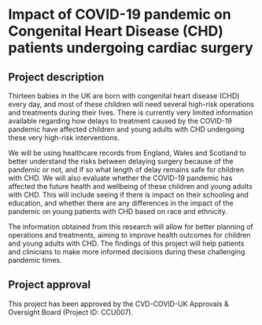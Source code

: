 # Impact of COVID-19 pandemic on Congenital Heart Disease (CHD) patients undergoing cardiac surgery

## Project description

Thirteen babies in the UK are born with congenital heart disease (CHD) every day, and most of these children will need several high-risk operations and treatments during their lives. There is currently very limited information available regarding how delays to treatment caused by the COVID-19 pandemic have affected children and young adults with CHD undergoing these very high-risk interventions.

We will be using healthcare records from England, Wales and Scotland to better understand the risks between delaying surgery because of the pandemic or not, and if so what length of delay remains safe for children with CHD. We will also evaluate whether the COVID-19 pandemic has affected the future health and wellbeing of these children and young adults with CHD. This will include seeing if there is impact on their schooling and education, and whether there are any differences in the impact of the pandemic on young patients with CHD based on race and ethnicity.

The information obtained from this research will allow for better planning of operations and treatments, aiming to improve health outcomes for children and young adults with CHD. The findings of this project will help patients and clinicians to make more informed decisions during these challenging pandemic times.

## Project approval

This project has been approved by the CVD-COVID-UK Approvals & Oversight Board (Project ID: CCU007).
